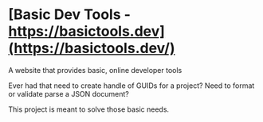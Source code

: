 # [Basic Dev Tools - https://basictools.dev](https://basictools.dev/)
A website that provides basic, online developer tools

Ever had that need to create handle of GUIDs for a project? Need to format or validate parse a JSON document?

This project is meant to solve those basic needs.
